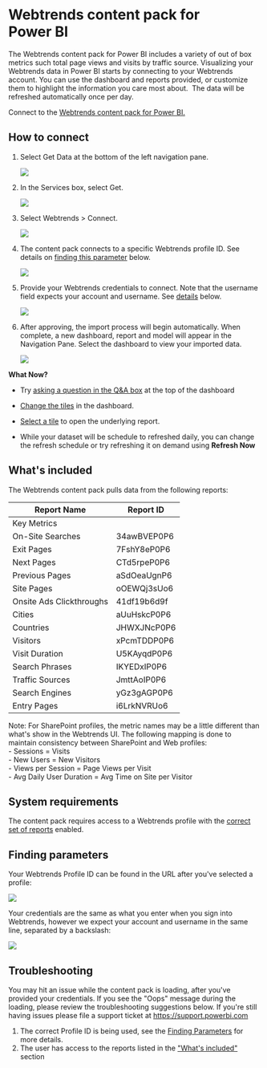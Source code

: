 ﻿<properties 
   pageTitle="Webtrends content pack for Power BI"
   description="Webtrends content pack for Power BI"
   services="powerbi" 
   documentationCenter="" 
   authors="theresapalmer" 
   manager="mblythe" 
   backup=""
   editor=""
   tags=""
   qualityFocus="no"
   qualityDate=""/>
 
<tags
   ms.service="powerbi"
   ms.devlang="NA"
   ms.topic="article"
   ms.tgt_pltfrm="NA"
   ms.workload="powerbi"
   ms.date="03/28/2016"
   ms.author="tpalmer"/>
   
# Webtrends content pack for Power&nbsp;BI

The Webtrends content pack for Power BI includes a variety of out of box metrics such total page views and visits by traffic source. Visualizing your Webtrends data in Power BI starts by connecting to your Webtrends account. You can use the dashboard and reports provided, or customize them to highlight the information you care most about.  The data will be refreshed automatically once per day.

Connect to the [Webtrends content pack for Power BI.](https://app.powerbi.com/getdata/services/webtrends)

## How to connect

1.  Select Get Data at the bottom of the left navigation pane.

	![](media/powerbi-content-pack-webtrends/getdata3.png)

2.  In the Services box, select Get.

	![](media/powerbi-content-pack-webtrends/services.PNG)

3.  Select Webtrends \> Connect.

	![](media/powerbi-content-pack-webtrends/GetData.PNG)

4.  The content pack connects to a specific Webtrends profile ID. See details on [finding this parameter](#FindingParams) below.

	![](media/powerbi-content-pack-webtrends/parameters.PNG)

5.  Provide your Webtrends credentials to connect. Note that the username field expects your account and username. See [details](#FindingParams) below.

	![](media/powerbi-content-pack-webtrends/creds.PNG)

6.  After approving, the import process will begin automatically. When complete, a new dashboard, report and model will appear in the Navigation Pane. Select the dashboard to view your imported data.

	![](media/powerbi-content-pack-webtrends/dashboard.PNG)


**What Now?**

- Try [asking a question in the Q&A box](powerbi-service-q-and-a.md) at the top of the dashboard

- [Change the tiles](powerbi-service-edit-a-tile-in-a-dashboard.md) in the dashboard.

- [Select a tile](powerbi-service-dashboard-tiles.md) to open the underlying report.

- While your dataset will be schedule to refreshed daily, you can change the refresh schedule or try refreshing it on demand using **Refresh Now**

## What's included
<a name="Included"></a>

The Webtrends content pack pulls data from the following reports:  

|Report Name|Report ID|
|---|---|
|Key Metrics| |
|On-Site Searches|34awBVEP0P6|
|Exit Pages|7FshY8eP0P6|
|Next Pages|CTd5rpeP0P6|
|Previous Pages|aSdOeaUgnP6|
|Site Pages|oOEWQj3sUo6|
|Onsite Ads Clickthroughs|41df19b6d9f|
|Cities|aUuHskcP0P6|
|Countries|JHWXJNcP0P6|
|Visitors|xPcmTDDP0P6|
|Visit Duration|U5KAyqdP0P6|
|Search Phrases|IKYEDxIP0P6|
|Traffic Sources|JmttAoIP0P6|
|Search Engines|yGz3gAGP0P6|
|Entry Pages|i6LrkNVRUo6|

Note: For SharePoint profiles, the metric names may be a little different than what's show in the Webtrends UI. The following mapping is done to maintain consistency between SharePoint and Web profiles:   
    - Sessions = Visits  
    - New Users = New Visitors  
    - Views per Session = Page Views per Visit  
    - Avg Daily User Duration = Avg Time on Site per Visitor  

## System requirements

The content pack requires access to a Webtrends profile with the [correct set of reports](#Included) enabled. 

## Finding parameters
<a name="FindingParams"></a>

Your Webtrends Profile ID can be found in the URL after you've selected a profile:

![](media/powerbi-content-pack-webtrends/WebtrendsParameters.png)

Your credentials are the same as what you enter when you sign into Webtrends, however we expect your account and username in the same line, separated by a backslash:

![](media/powerbi-content-pack-webtrends/WebtrendsCreds.PNG)


## Troubleshooting
You may hit an issue while the content pack is loading, after you've provided your credentials. If you see the "Oops" message during the loading, please review the troubleshooting suggestions below. If you're still having issues please file a support ticket at https://support.powerbi.com

1. The correct Profile ID is being used, see the [Finding Parameters](FindingParams) for more details.
2. The user has access to the reports listed in the ["What's included"](#Included) section
